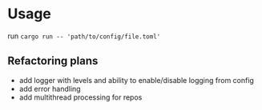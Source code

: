# Usage

run `cargo run -- 'path/to/config/file.toml'`

## Refactoring plans

- add logger with levels and ability to enable/disable logging from config
- add error handling
- add multithread processing for repos
